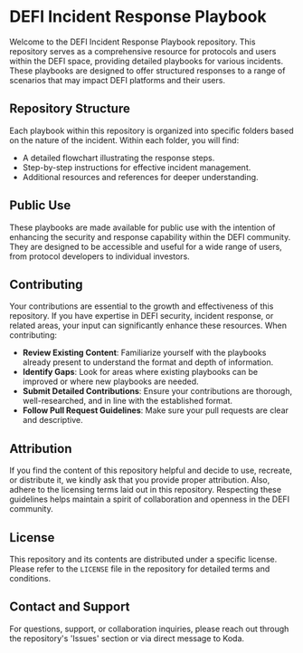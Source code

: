 # DEFI Incident Response Playbook

Welcome to the DEFI Incident Response Playbook repository. This repository serves as a comprehensive resource for protocols and users within the DEFI space, providing detailed playbooks for various incidents. These playbooks are designed to offer structured responses to a range of scenarios that may impact DEFI platforms and their users.

## Repository Structure

Each playbook within this repository is organized into specific folders based on the nature of the incident. Within each folder, you will find:

- A detailed flowchart illustrating the response steps.
- Step-by-step instructions for effective incident management.
- Additional resources and references for deeper understanding.

## Public Use

These playbooks are made available for public use with the intention of enhancing the security and response capability within the DEFI community. They are designed to be accessible and useful for a wide range of users, from protocol developers to individual investors.

## Contributing

Your contributions are essential to the growth and effectiveness of this repository. If you have expertise in DEFI security, incident response, or related areas, your input can significantly enhance these resources. When contributing:

- **Review Existing Content**: Familiarize yourself with the playbooks already present to understand the format and depth of information.
- **Identify Gaps**: Look for areas where existing playbooks can be improved or where new playbooks are needed.
- **Submit Detailed Contributions**: Ensure your contributions are thorough, well-researched, and in line with the established format.
- **Follow Pull Request Guidelines**: Make sure your pull requests are clear and descriptive.

## Attribution

If you find the content of this repository helpful and decide to use, recreate, or distribute it, we kindly ask that you provide proper attribution. Also, adhere to the licensing terms laid out in this repository. Respecting these guidelines helps maintain a spirit of collaboration and openness in the DEFI community.

## License

This repository and its contents are distributed under a specific license. Please refer to the `LICENSE` file in the repository for detailed terms and conditions.

## Contact and Support

For questions, support, or collaboration inquiries, please reach out through the repository's 'Issues' section or via direct message to Koda.


